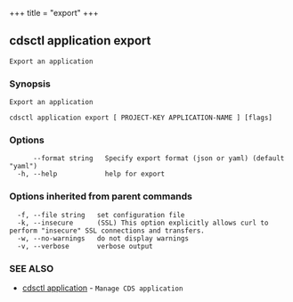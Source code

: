 +++
title = "export"
+++
## cdsctl application export

`Export an application`

### Synopsis

`Export an application`

```
cdsctl application export [ PROJECT-KEY APPLICATION-NAME ] [flags]
```

### Options

```
      --format string   Specify export format (json or yaml) (default "yaml")
  -h, --help            help for export
```

### Options inherited from parent commands

```
  -f, --file string   set configuration file
  -k, --insecure      (SSL) This option explicitly allows curl to perform "insecure" SSL connections and transfers.
  -w, --no-warnings   do not display warnings
  -v, --verbose       verbose output
```

### SEE ALSO

* [cdsctl application](/manual/components/cdsctl/application/)	 - `Manage CDS application`

